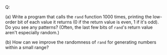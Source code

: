Q:

(a) Write a program that calls the `rand` function 1000 times, printing the
low-order bit of each value it returns (0 if the return value is even, 1 if it's
odd). Do you see any patterns? (Often, the last few bits of `rand`'s return
value aren't especially random.)

(b) How can we improve the randomness of `rand` for generating numbers within a
small range?
